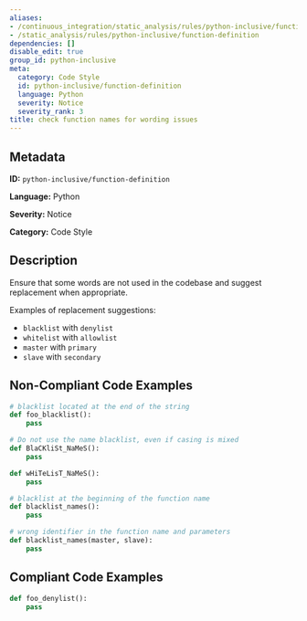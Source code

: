 ```yaml
---
aliases:
- /continuous_integration/static_analysis/rules/python-inclusive/function-definition
- /static_analysis/rules/python-inclusive/function-definition
dependencies: []
disable_edit: true
group_id: python-inclusive
meta:
  category: Code Style
  id: python-inclusive/function-definition
  language: Python
  severity: Notice
  severity_rank: 3
title: check function names for wording issues
---
```

<!--  SOURCED FROM https://github.com/DataDog/datadog-static-analyzer-rule-docs -->


## Metadata
**ID:** `python-inclusive/function-definition`

**Language:** Python

**Severity:** Notice

**Category:** Code Style

## Description
Ensure that some words are not used in the codebase and suggest replacement when appropriate.

Examples of replacement suggestions:
 - `blacklist` with `denylist`
 - `whitelist` with `allowlist`
 - `master` with `primary`
 - `slave` with `secondary`

## Non-Compliant Code Examples
```python
# blacklist located at the end of the string
def foo_blacklist():
    pass
```

```python
# Do not use the name blacklist, even if casing is mixed
def BlaCKliSt_NaMeS():
    pass

def wHiTeLisT_NaMeS():
    pass
```

```python
# blacklist at the beginning of the function name
def blacklist_names():
    pass
```

```python
# wrong identifier in the function name and parameters
def blacklist_names(master, slave):
    pass
```

## Compliant Code Examples
```python
def foo_denylist():
    pass
```
